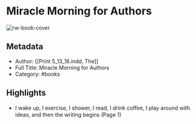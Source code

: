 # Miracle Morning for Authors

![rw-book-cover](https://readwise-assets.s3.amazonaws.com/static/images/default-book-icon-1.a08c56e2fedd.png)

## Metadata
- Author: [[Print 5_13_16.indd, The]]
- Full Title: Miracle Morning for Authors
- Category: #books

## Highlights
- I wake up, I exercise, I shower, I read, I drink coﬀee, I play around with ideas, and then the writing begins (Page 1)
